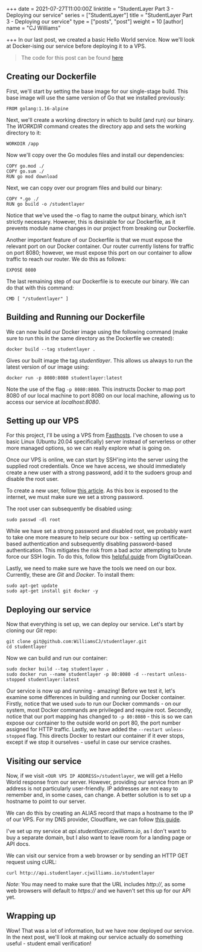 +++
date = 2021-07-27T11:00:00Z
linktitle = "StudentLayer Part 3 - Deploying our service"
series = ["StudentLayer"]
title = "StudentLayer Part 3 - Deploying our service"
type = ["posts", "post"]
weight = 10
[author]
name = "CJ Williams"

+++
In our last post, we created a basic Hello World service. Now we'll look at Docker-ising our service before deploying it to a VPS.

> The code for this post can be found [here](https://github.com/WilliamsCJ/studentlayer/commit/fe7e2b93f2a2ae0e8ca3a7ecd664520aa609a741)

## Creating our Dockerfile

First, we'll start by setting the base image for our single-stage build. This base image will use the same version of Go that we installed previously:

```docker
FROM golang:1.16-alpine
```

Next, we'll create a working directory in which to build (and run) our binary. The _WORKDIR_ command creates the directory app and sets the working directory to it:

```docker
WORKDIR /app
```

Now we'll copy over the Go modules files and install our dependencies:

```docker
COPY go.mod ./
COPY go.sum ./
RUN go mod download
```

Next, we can copy over our program files and build our binary:

```docker
COPY *.go ./
RUN go build -o /studentlayer
```

Notice that we've used the -o flag to name the output binary, which isn't strictly necessary. However, this is desirable for our Dockerfile, as it prevents module name changes in our project from breaking our Dockerfile.

Another important feature of our Dockerfile is that we must expose the relevant port on our Docker container. Our router currently listens for traffic on port 8080; however, we must expose this port on our container to allow traffic to reach our router. We do this as follows:

```docker
EXPOSE 8080
```

The last remaining step of our Dockerfile is to execute our binary. We can do that with this command:

```docker
CMD [ "/studentlayer" ]
```

## Building and Running our Dockerfile

We can now build our Docker image using the following command (make sure to run this in the same directory as the Dockerfile we created):

    docker build --tag studentlayer .

Gives our built image the tag _studentlayer_. This allows us always to run the latest version of our image using:

    docker run -p 8080:8080 studentlayer:latest	

Note the use of the flag `-p 8080:8080`. This instructs Docker to map port 8080 of our local machine to port 8080 on our local machine, allowing us to access our service at _localhost:8080_.

## Setting up our VPS

For this project, I'll be using a VPS from [Fasthosts](https://www.fasthosts.co.uk). I've chosen to use a basic Linux (Ubuntu 20.04 specifically) server instead of serverless or other more managed options, so we can really explore what is going on.

Once our VPS is online, we can start by SSH'ing into the server using the supplied root credentials. Once we have access, we should immediately create a new user with a strong password, add it to the sudoers group and disable the root user.

To create a new user, follow [this article](https://www.digitalocean.com/community/tutorials/how-to-create-a-new-sudo-enabled-user-on-ubuntu-20-04-quickstart). As this box is exposed to the internet, we must make sure we set a strong password.

The root user can subsequently be disabled using:

    sudo passwd -dl root

While we have set a strong password and disabled root, we probably want to take one more measure to help secure our box - setting up certificate-based authentication and subsequently disabling password-based authentication. This mitigates the risk from a bad actor attempting to brute force our SSH login. To do this, follow this [helpful guide](https://www.digitalocean.com/community/tutorials/how-to-set-up-ssh-keys-2) from DigitalOcean.

Lastly, we need to make sure we have the tools we need on our box. Currently, these are _Git_ and _Docker_. To install them:

    sudo apt-get update
    sudo apt-get install git docker -y

## Deploying our service

Now that everything is set up, we can deploy our service. Let's start by cloning our _Git_ repo:

    git clone git@github.com:WilliamsCJ/studentlayer.git
    cd studentlayer

Now we can build and run our container:

    sudo docker build --tag studentlayer .
    sudo docker run --name studentlayer -p 80:8080 -d --restart unless-stopped studentlayer:latest 

Our service is now up and running - amazing! Before we test it, let's examine some differences in building and running our Docker container. Firstly, notice that we used `sudo` to run our Docker commands - on our system, most Docker commands are privileged and require root. Secondly, notice that our port mapping has changed to `-p 80:8080` - this is so we can expose our container to the outside world on port 80, the port number assigned for HTTP traffic. Lastly, we have added the `--restart unless-stopped` flag. This directs Docker to restart our container if it ever stops, except if we stop it ourselves - useful in case our service crashes.

## Visiting our service

Now, if we visit `<OUR VPS IP ADDRESS>/studentlayer`, we will get a Hello World response from our server. However, providing our service from an IP address is not particularly user-friendly. IP addresses are not easy to remember and, in some cases, can change. A better solution is to set up a hostname to point to our server.

We can do this by creating an ALIAS record that maps a hostname to the IP of our VPS. For my DNS provider, Cloudflare, we can follow [this guide](https://support.cloudflare.com/hc/en-us/articles/360019093151-Managing-DNS-records-in-Cloudflare).

I've set up my service at _api.studentlayer.cjwilliams.io_, as I don't want to buy a separate domain, but I also want to leave room for a landing page or API docs.

We can visit our service from a web browser or by sending an HTTP GET request using cURL:

    curl http://api.studentlayer.cjwilliams.io/studentlayer

_Note_: You may need to make sure that the URL includes _http://_, as some web browsers will default to _https://_ and we haven't set this up for our API yet.

## Wrapping up

Wow! That was a lot of information, but we have now deployed our service. In the next post, we'll look at making our service actually do something useful - student email verification!